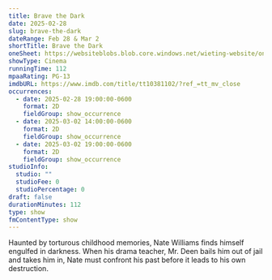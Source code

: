 ```yaml
---
title: Brave the Dark
date: 2025-02-28
slug: brave-the-dark
dateRange: Feb 28 & Mar 2
shortTitle: Brave the Dark
oneSheet: https://websiteblobs.blob.core.windows.net/wieting-website/one-sheet/brave-the-dark.png
showType: Cinema
runningTime: 112
mpaaRating: PG-13
imdbURL: https://www.imdb.com/title/tt10381102/?ref_=tt_mv_close
occurrences:
  - date: 2025-02-28 19:00:00-0600
    format: 2D
    fieldGroup: show_occurrence
  - date: 2025-03-02 14:00:00-0600
    format: 2D
    fieldGroup: show_occurrence
  - date: 2025-03-02 19:00:00-0600
    format: 2D
    fieldGroup: show_occurrence
studioInfo:
  studio: ""
  studioFee: 0
  studioPercentage: 0
draft: false
durationMinutes: 112
type: show
fmContentType: show
---
```

Haunted by torturous childhood memories, Nate Williams finds himself engulfed in darkness. When his drama teacher, Mr. Deen bails him out of jail and takes him in, Nate must confront his past before it leads to his own destruction.
